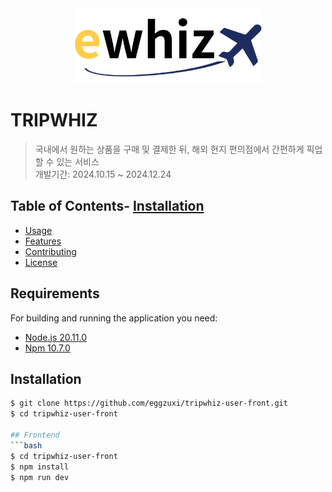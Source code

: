 <div align="center">
    <img src="./ewhiz.png" width="300px" alt="Ewhiz Logo">
</div>

# TRIPWHIZ
> 국내에서 원하는 상품을 구매 및 결제한 뒤, 해외 현지 편의점에서 간편하게 픽업할 수 있는 서비스   
> 개발기간: 2024.10.15 ~ 2024.12.24

## Table of Contents- [Installation](#installation)
- [Usage](#usage)
- [Features](#features)
- [Contributing](#contributing)
- [License](#license)

## Requirements
For building and running the application you need:
- [Node.js 20.11.0](https://nodejs.org/)
- [Npm 10.7.0](https://www.npmjs.com/)

## Installation
```bash
$ git clone https://github.com/eggzuxi/tripwhiz-user-front.git
$ cd tripwhiz-user-front

## Frontend
```bash
$ cd tripwhiz-user-front
$ npm install
$ npm run dev

